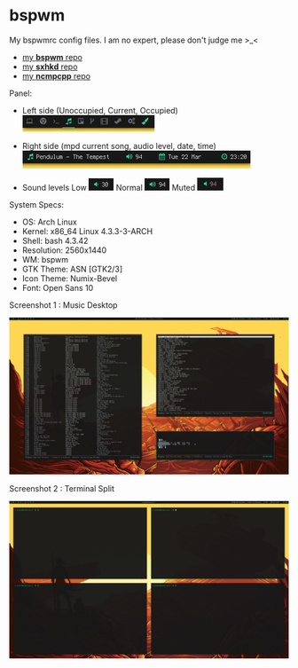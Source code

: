 # bspwm
My bspwmrc config files. I am no expert, please don't judge me >_<

- [my **bspwm** repo](https://github.com/janpansa/bspwm)
- [my **sxhkd** repo](https://github.com/janpansa/sxhkd)
- [my **ncmpcpp** repo](https://github.com/janpansa/ncmpcpp)

Panel:

- Left side (Unoccupied, Current, Occupied)
![alt tag](https://raw.githubusercontent.com/janpansa/bspwm/master/screenshots/left.png)

- Right side (mpd current song, audio level, date, time)
![alt tag](https://raw.githubusercontent.com/janpansa/bspwm/master/screenshots/right.png)

- Sound levels
Low ![alt tag](https://raw.githubusercontent.com/janpansa/bspwm/master/screenshots/sound_low.png)
Normal ![alt tag](https://raw.githubusercontent.com/janpansa/bspwm/master/screenshots/sound_normal.png)
Muted ![alt tag](https://raw.githubusercontent.com/janpansa/bspwm/master/screenshots/sound_muted.png)

System Specs:

- OS: Arch Linux
- Kernel: x86_64 Linux 4.3.3-3-ARCH
- Shell: bash 4.3.42
- Resolution: 2560x1440
- WM: bspwm
- GTK Theme: ASN [GTK2/3]
- Icon Theme: Numix-Bevel
- Font: Open Sans 10

Screenshot 1 : Music Desktop

![alt tag](https://raw.githubusercontent.com/janpansa/bspwm/master/screenshots/music_desk.png)

Screenshot 2 : Terminal Split

![alt tag](https://raw.githubusercontent.com/janpansa/bspwm/master/screenshots/terminals.png)

